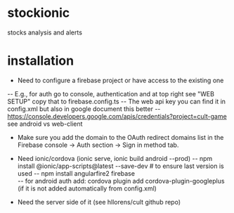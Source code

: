 # stockionic
stocks analysis and alerts

# installation

- Need to configure a firebase project or have access to the existing one

-- E.g., for auth go to console, authentication and at top right see "WEB SETUP" copy that to firebase.config.ts
-- The web api key you can find it in config.xml but also in google document this better
-- https://console.developers.google.com/apis/credentials?project=cult-game see android vs web-client

- Make sure you add the domain to the OAuth redirect domains list in the Firebase console -> Auth section -> Sign in method tab.

- Need ionic/cordova (ionic serve, ionic build android --prod)
-- npm install @ionic/app-scripts@latest --save-dev  # to ensure last version is used
-- npm install angularfire2 firebase  
-- for android auth add: cordova plugin add cordova-plugin-googleplus (if it is not added automatically from config.xml)

- Need the server side of it (see hllorens/cult github repo)
